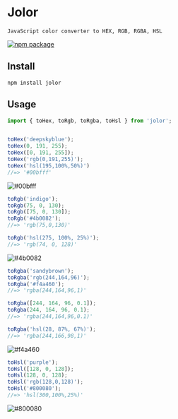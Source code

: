 # Jolor

    JavaScript color converter to HEX, RGB, RGBA, HSL

[![npm package](https://img.shields.io/npm/v/jolor.svg?logo=npm)](https://www.npmjs.com/package/jolor)

## Install

```
npm install jolor
```

## Usage

```js
import { toHex, toRgb, toRgba, toHsl } from 'jolor';


toHex('deepskyblue');
toHex(0, 191, 255);
toHex([0, 191, 255]);
toHex('rgb(0,191,255)');
toHex('hsl(195,100%,50%)')
//=> '#00bfff'
```

![#00bfff](https://placehold.it/30/00bfff?text=+)


```js
toRgb('indigo');
toRgb(75, 0, 130);
toRgb([75, 0, 130]);
toRgb('#4b0082');
//=> 'rgb(75,0,130)'

toRgb('hsl(275, 100%, 25%)');
//=> 'rgb(74, 0, 128)'
```

![#4b0082](https://placehold.it/30/4b0082?text=+)

```js
toRgba('sandybrown');
toRgba('rgb(244,164,96)');
toRgba('#f4a460');
//=> 'rgba(244,164,96,1)'

toRgba([244, 164, 96, 0.1]);
toRgba(244, 164, 96, 0.1);
//=> 'rgba(244,164,96,0.1)'

toRgba('hsl(28, 87%, 67%)');
//=> 'rgba(244,166,98,1)'

```

![#f4a460](https://placehold.it/30/f4a460?text=+)


```js
toHsl('purple');
toHsl([128, 0, 128]);
toHsl(128, 0, 128);
toHsl('rgb(128,0,128)');
toHsl('#800080');
//=> 'hsl(300,100%,25%)'
```

![#800080](https://placehold.it/30/800080?text=+)

